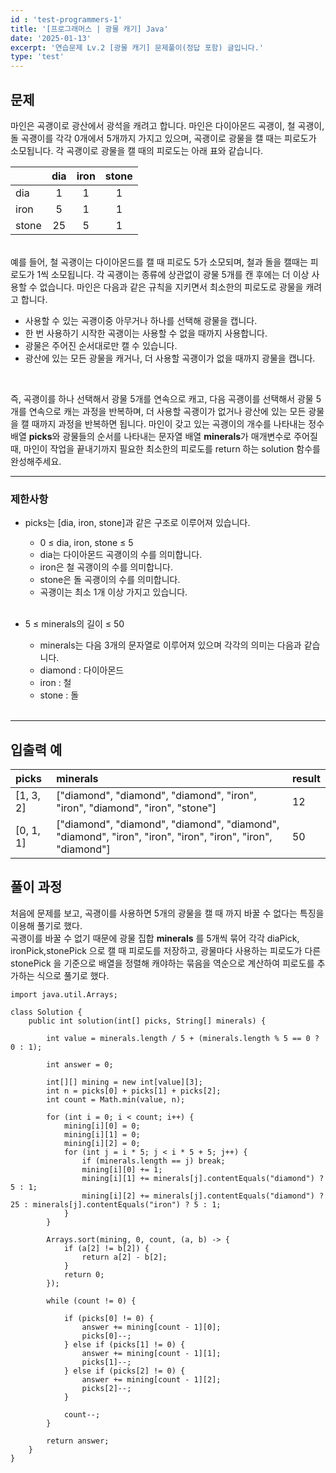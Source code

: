 ```yaml
---
id : 'test-programmers-1'
title: '[프로그래머스 | 광물 캐기] Java'
date: '2025-01-13'
excerpt: '연습문제 Lv.2 [광물 캐기] 문제풀이(정답 포함) 글입니다.'
type: 'test'
---
```


## 문제
마인은 곡괭이로 광산에서 광석을 캐려고 합니다. 마인은 다이아몬드 곡괭이, 철 곡괭이, 돌 곡괭이를 각각 0개에서 5개까지 가지고 있으며, 곡괭이로 광물을 캘 때는 피로도가 소모됩니다. 각 곡괭이로 광물을 캘 때의 피로도는 아래 표와 같습니다. <br>

||dia|iron|stone|
|:-|:-:|:-:|:-:|
|dia|1|1|1|
|iron|5|1|1|
|stone|25|5|1|

<br>
예를 들어, 철 곡괭이는 다이아몬드를 캘 때 피로도 5가 소모되며, 철과 돌을 캘때는 피로도가 1씩 소모됩니다. 각 곡괭이는 종류에 상관없이 광물 5개를 캔 후에는 더 이상 사용할 수 없습니다.
마인은 다음과 같은 규칙을 지키면서 최소한의 피로도로 광물을 캐려고 합니다.<br>

* 사용할 수 있는 곡괭이중 아무거나 하나를 선택해 광물을 캡니다.
* 한 번 사용하기 시작한 곡괭이는 사용할 수 없을 때까지 사용합니다.
* 광물은 주어진 순서대로만 캘 수 있습니다.
* 광산에 있는 모든 광물을 캐거나, 더 사용할 곡괭이가 없을 때까지 광물을 캡니다.
<br>

즉, 곡괭이를 하나 선택해서 광물 5개를 연속으로 캐고, 다음 곡괭이를 선택해서 광물 5개를 연속으로 캐는 과정을 반복하며, 더 사용할 곡괭이가 없거나 광산에 있는 모든 광물을 캘 때까지 과정을 반복하면 됩니다.
마인이 갖고 있는 곡괭이의 개수를 나타내는 정수 배열 **picks**와 광물들의 순서를 나타내는 문자열 배열 **minerals**가 매개변수로 주어질 때, 마인이 작업을 끝내기까지 필요한 최소한의 피로도를 return 하는 solution 함수를 완성해주세요.

***

### 제한사항

* picks는 [dia, iron, stone]과 같은 구조로 이루어져 있습니다.
    - 0 ≤ dia, iron, stone ≤ 5
    - dia는 다이아몬드 곡괭이의 수를 의미합니다.
    - iron은 철 곡괭이의 수를 의미합니다.
    - stone은 돌 곡괭이의 수를 의미합니다.
    - 곡괭이는 최소 1개 이상 가지고 있습니다.
    <br>

* 5 ≤ minerals의 길이 ≤ 50
    - minerals는 다음 3개의 문자열로 이루어져 있으며 각각의 의미는 다음과 같습니다.
    - diamond : 다이아몬드
    - iron : 철
    - stone : 돌
    <br>

***

## 입출력 예

|picks|minerals|result|
|:-|:-|:-|
|[1, 3, 2]|["diamond", "diamond", "diamond", "iron", "iron", "diamond", "iron", "stone"]|12|
|[0, 1, 1]|["diamond", "diamond", "diamond", "diamond", "diamond", "iron", "iron", "iron", "iron", "iron", "diamond"]|50|

## 풀이 과정

처음에 문제를 보고, 곡괭이를 사용하면 5개의 광물을 캘 때 까지 바꿀 수 없다는 특징을 이용해 풀기로 했다. <br>
곡괭이를 바꿀 수 없기 때문에 광물 집합 **minerals** 를 5개씩 묶어 각각 diaPick, ironPick,stonePick 으로 캘 때 피로도를 저장하고, 광물마다 사용하는 피로도가 다른 stonePick 을 기준으로 배열을 정렬해 캐야하는 묶음을 역순으로 계산하여 피로도를 추가하는 식으로 풀기로 했다.

```
import java.util.Arrays;

class Solution {
    public int solution(int[] picks, String[] minerals) {

        int value = minerals.length / 5 + (minerals.length % 5 == 0 ? 0 : 1);

        int answer = 0;

        int[][] mining = new int[value][3];
        int n = picks[0] + picks[1] + picks[2];
        int count = Math.min(value, n);

        for (int i = 0; i < count; i++) {
            mining[i][0] = 0;
            mining[i][1] = 0;
            mining[i][2] = 0;
            for (int j = i * 5; j < i * 5 + 5; j++) {
                if (minerals.length == j) break;
                mining[i][0] += 1;
                mining[i][1] += minerals[j].contentEquals("diamond") ? 5 : 1;
                mining[i][2] += minerals[j].contentEquals("diamond") ? 25 : minerals[j].contentEquals("iron") ? 5 : 1;
            }
        }

        Arrays.sort(mining, 0, count, (a, b) -> {
            if (a[2] != b[2]) {
                return a[2] - b[2];
            }
            return 0;
        });

        while (count != 0) {

            if (picks[0] != 0) {
                answer += mining[count - 1][0];
                picks[0]--;
            } else if (picks[1] != 0) {
                answer += mining[count - 1][1];
                picks[1]--;
            } else if (picks[2] != 0) {
                answer += mining[count - 1][2];
                picks[2]--;
            }

            count--;
        }

        return answer;
    }
}
```